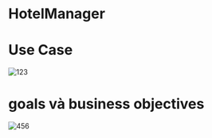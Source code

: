 # HotelManager
# Use Case
![123](https://user-images.githubusercontent.com/29602942/32471992-caafd32c-c392-11e7-87c2-5d53533be333.jpg)
# goals và business objectives
![456](https://user-images.githubusercontent.com/29602942/32472128-87759cda-c393-11e7-9935-e7b709ec4c9c.jpg)

